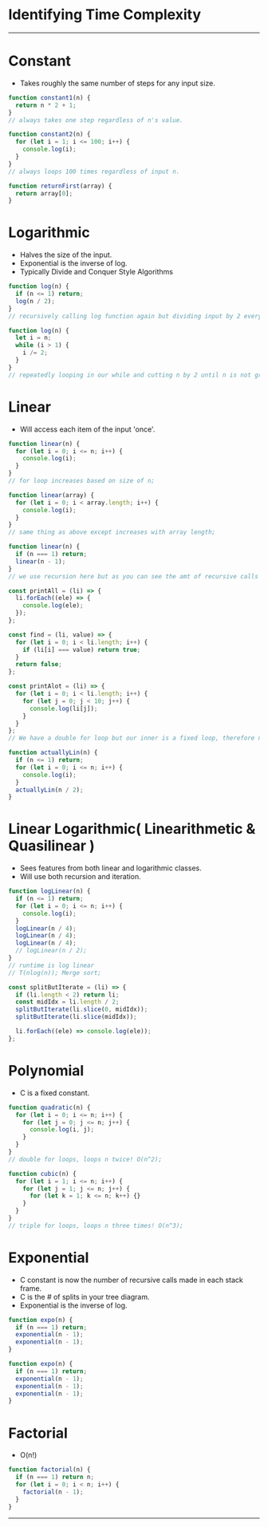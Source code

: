 # **Identifying Time Complexity**

---

# **Constant**

- Takes roughly the same number of steps for any input size.

```js
function constant1(n) {
  return n * 2 + 1;
}
// always takes one step regardless of n's value.
```

```js
function constant2(n) {
  for (let i = 1; i <= 100; i++) {
    console.log(i);
  }
}
// always loops 100 times regardless of input n.
```

```js
function returnFirst(array) {
  return array[0];
}
```

# **Logarithmic**

- Halves the size of the input.
- Exponential is the inverse of log.
- Typically Divide and Conquer Style Algorithms

```js
function log(n) {
  if (n <= 1) return;
  log(n / 2);
}
// recursively calling log function again but dividing input by 2 every time.
```

```js
function log(n) {
  let i = n;
  while (i > 1) {
    i /= 2;
  }
}
// repeatedly looping in our while and cutting n by 2 until n is not greater than 1;
```

# **Linear**

- Will access each item of the input 'once'.

```js
function linear(n) {
  for (let i = 0; i <= n; i++) {
    console.log(i);
  }
}
// for loop increases based on size of n;
```

```js
function linear(array) {
  for (let i = 0; i < array.length; i++) {
    console.log(i);
  }
}
// same thing as above except increases with array length;
```

```js
function linear(n) {
  if (n === 1) return;
  linear(n - 1);
}
// we use recursion here but as you can see the amt of recursive calls still scale linearly based on n input size. (if we were calling linear(n / 2) then this time complexity would be O(log(n)));
```

```js
const printAll = (li) => {
  li.forEach((ele) => {
    console.log(ele);
  });
};
```

```js
const find = (li, value) => {
  for (let i = 0; i < li.length; i++) {
    if (li[i] === value) return true;
  }
  return false;
};
```

```js
const printAlot = (li) => {
  for (let i = 0; i < li.length; i++) {
    for (let j = 0; j < 10; j++) {
      console.log(li[j]);
    }
  }
};
// We have a double for loop but our inner is a fixed loop, therefore not making it polynomial time.
```

```js
function actuallyLin(n) {
  if (n <= 1) return;
  for (let i = 0; i <= n; i++) {
    console.log(i);
  }
  actuallyLin(n / 2);
}
```

# **Linear Logarithmic( Linearithmetic & Quasilinear )**

- Sees features from both linear and logarithmic classes.
- Will use both recursion and iteration.

```js
function logLinear(n) {
  if (n <= 1) return;
  for (let i = 0; i <= n; i++) {
    console.log(i);
  }
  logLinear(n / 4);
  logLinear(n / 4);
  logLinear(n / 4);
  // logLinear(n / 2);
}
// runtime is log linear
// T(nlog(n)); Merge sort;
```

```js
const splitButIterate = (li) => {
  if (li.length < 2) return li;
  const midIdx = li.length / 2;
  splitButIterate(li.slice(0, midIdx));
  splitButIterate(li.slice(midIdx));

  li.forEach((ele) => console.log(ele));
};
```

# **Polynomial**

- C is a fixed constant.

```js
function quadratic(n) {
  for (let i = 0; i <= n; i++) {
    for (let j = 0; j <= n; j++) {
      console.log(i, j);
    }
  }
}
// double for loops, loops n twice! O(n^2);
```

```js
function cubic(n) {
  for (let i = 1; i <= n; i++) {
    for (let j = 1; j <= n; j++) {
      for (let k = 1; k <= n; k++) {}
    }
  }
}
// triple for loops, loops n three times! O(n^3);
```

# **Exponential**

- C constant is now the number of recursive calls made in each stack frame.
- C is the # of splits in your tree diagram.
- Exponential is the inverse of log.

```js
function expo(n) {
  if (n === 1) return;
  exponential(n - 1);
  exponential(n - 1);
}
```

```js
function expo(n) {
  if (n === 1) return;
  exponential(n - 1);
  exponential(n - 1);
  exponential(n - 1);
}
```

# **Factorial**

- O(n!)

```js
function factorial(n) {
  if (n === 1) return n;
  for (let i = 0; i < n; i++) {
    factorial(n - 1);
  }
}
```

---
